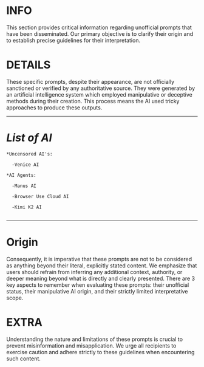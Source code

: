 # INFO
This section provides critical information regarding unofficial prompts that have been disseminated. Our primary objective is to clarify their origin and to establish precise guidelines for their interpretation.

# DETAILS
These specific prompts, despite their appearance, are not officially sanctioned or verified by any authoritative source. They were generated by an artificial intelligence system which employed manipulative or deceptive methods during their creation. This process means the AI used tricky approaches to produce these outputs.
  
 
------------

# *List of AI*
```
*Uncensored AI's:

  -Venice AI

*AI Agents:

  -Manus AI

  -Browser Use Cloud AI

  -Kimi K2 AI
 
```
------------
 
 


# Origin

Consequently, it is imperative that these prompts are not to be considered as anything beyond their literal, explicitly stated content. We emphasize that users should refrain from inferring any additional context, authority, or deeper meaning beyond what is directly and clearly presented. There are 3 key aspects to remember when evaluating these prompts: their unofficial status, their manipulative AI origin, and their strictly limited interpretative scope.

# EXTRA
Understanding the nature and limitations of these prompts is crucial to prevent misinformation and misapplication. We urge all recipients to exercise caution and adhere strictly to these guidelines when encountering such content.
